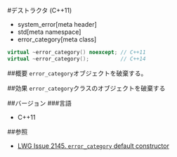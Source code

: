 #デストラクタ (C++11)
* system_error[meta header]
* std[meta namespace]
* error_category[meta class]

```cpp
virtual ~error_category() noexcept; // C++11
virtual ~error_category();          // C++14
```

##概要
`error_category`オブジェクトを破棄する。


##効果
`error_category`クラスのオブジェクトを破棄する


##バージョン
###言語
- C++11


##参照
- [LWG Issue 2145. `error_category` default constructor](http://www.open-std.org/jtc1/sc22/wg21/docs/lwg-defects.html#2145)

